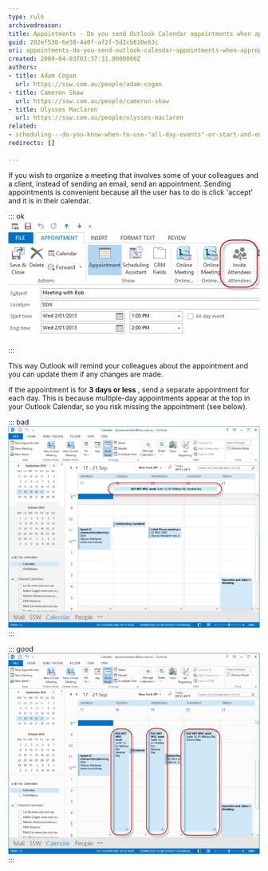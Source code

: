 ```yaml
---
type: rule
archivedreason: 
title: Appointments - Do you send Outlook Calendar appointments when appropriate?
guid: 202ef538-6e38-4a0f-af2f-5d2cb610e63c
uri: appointments-do-you-send-outlook-calendar-appointments-when-appropriate
created: 2009-04-03T03:37:31.0000000Z
authors:
- title: Adam Cogan
  url: https://ssw.com.au/people/adam-cogan
- title: Cameron Shaw
  url: https://ssw.com.au/people/cameron-shaw
- title: Ulysses Maclaren
  url: https://ssw.com.au/people/ulysses-maclaren
related:
- scheduling---do-you-know-when-to-use-"all-day-events"-or-start-and-end-times-with-recurrence
redirects: []

---
```


If you wish to organize a meeting that involves some of your colleagues and a client, instead of sending an email, send an appointment. Sending appointments is convenient because all the user has to do is click 'accept' and it is in their calendar. 

<!--endintro-->


::: ok  
![Figure: Use Outlook appointments to easily synchronise your calendar with your client's](OutlookAppointment.gif)  
:::

This way Outlook will remind your colleagues about the appointment and you can update them if any changes are made.

If the appointment is for      **3 days or less** , send a separate appointment for each day. This is because multiple-day appointments appear at the top in your Outlook Calendar, so you risk missing the appointment (see below).


::: bad  
![Figure: Bad Example - Multiple-day appointments appear hidden at the top of your Outlook calendar, so you might miss it, thinking that the time is free](BadMultipleDayAppointment.gif)  
:::


::: good  
![Figure: Good Example - Send a separate appointment for each day so you can clearly see it in your Outlook calendar](GoodSingleDayAppointments.gif)  
:::
